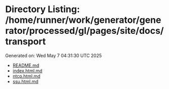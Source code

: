 # Directory Listing: /home/runner/work/generator/generator/processed/gl/pages/site/docs/transport
Generated on: Wed May  7 04:31:30 UTC 2025

- [README.md](README.md)
- [index.html.md](index.html.md)
- [ntcp.html.md](ntcp.html.md)
- [ssu.html.md](ssu.html.md)
